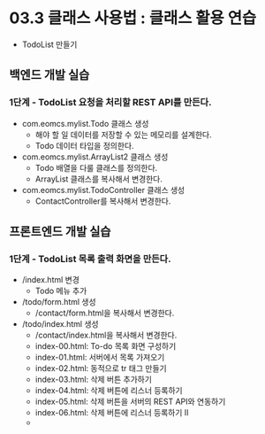 # 03.3 클래스 사용법 : 클래스 활용 연습

- TodoList 만들기

## 백엔드 개발 실습

### 1단계 - TodoList 요청을 처리할 REST API를 만든다.

- com.eomcs.mylist.Todo 클래스 생성
  - 해야 할 일 데이터를 저장할 수 있는 메모리를 설계한다.
  - Todo 데이터 타입을 정의한다.
- com.eomcs.mylist.ArrayList2 클래스 생성
  - Todo 배열을 다룰 클래스를 정의한다.
  - ArrayList 클래스를 복사해서 변경한다.
- com.eomcs.mylist.TodoController 클래스 생성
  - ContactController를 복사해서 변경한다.


## 프론트엔드 개발 실습

### 1단계 - TodoList 목록 출력 화면을 만든다.

- /index.html 변경
  - Todo 메뉴 추가
- /todo/form.html 생성
  - /contact/form.html을 복사해서 변경한다.
- /todo/index.html 생성
  - /contact/index.html을 복사해서 변경한다.
  - index-00.html: To-do 목록 화면 구성하기
  - index-01.html: 서버에서 목록 가져오기
  - index-02.html: 동적으로 tr 태그 만들기
  - index-03.html: 삭제 버튼 추가하기
  - index-04.html: 삭제 버튼에 리스너 등록하기
  - index-05.html: 삭제 버튼을 서버의 REST API와 연동하기
  - index-06.html: 삭제 버튼에 리스너 등록하기 II
  - 









#
